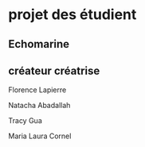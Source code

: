 # projet des étudient 

## Echomarine

## créateur créatrise

Florence Lapierre 

Natacha Abadallah

Tracy Gua

Maria Laura Cornel

